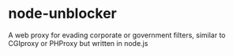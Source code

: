 # node-unblocker

A web proxy for evading corporate or government filters, similar to CGIproxy or PHProxy but written in node.js

